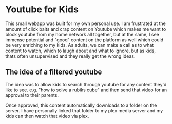 # Youtube for Kids

This small webapp was built for my own personal use. I am frustrated at the amount of click baits and crap content on Youtube which makes me want to block youtube from my home network all together, but at the same, I see immense potential and "good" content on the platform as well which could be very enriching to my kids. As adults, we can make a call as to what content to watch, which to laugh about and what to ignore, but as kids, thats often unsupervised and they really get the wrong ideas.

## The idea of a filtered youtube

The idea was to allow kids to search through youtube for any content they'd like to see. e.g. "how to solve a rubiks cube" and then send that video for an approval to their parents.

Once approved, this content automatically downloads to a folder on the server. I have personally linked that folder to my plex media server and my kids can then watch that video via plex.
